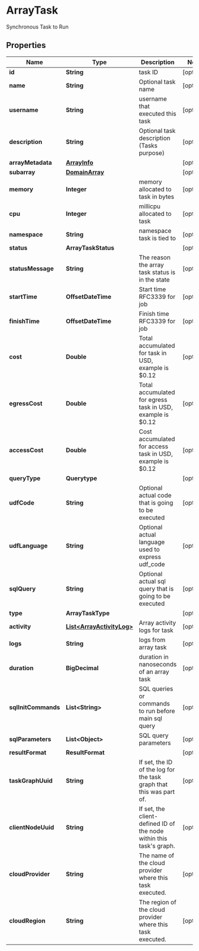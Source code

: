 

# ArrayTask

Synchronous Task to Run

## Properties

| Name | Type | Description | Notes |
|------------ | ------------- | ------------- | -------------|
|**id** | **String** | task ID |  [optional] |
|**name** | **String** | Optional task name |  [optional] |
|**username** | **String** | username that executed this task |  [optional] |
|**description** | **String** | Optional task description (Tasks purpose) |  [optional] |
|**arrayMetadata** | [**ArrayInfo**](ArrayInfo.md) |  |  [optional] |
|**subarray** | [**DomainArray**](DomainArray.md) |  |  [optional] |
|**memory** | **Integer** | memory allocated to task in bytes |  [optional] |
|**cpu** | **Integer** | millicpu allocated to task |  [optional] |
|**namespace** | **String** | namespace task is tied to |  [optional] |
|**status** | **ArrayTaskStatus** |  |  [optional] |
|**statusMessage** | **String** | The reason the array task status is in the state |  [optional] |
|**startTime** | **OffsetDateTime** | Start time RFC3339 for job |  [optional] |
|**finishTime** | **OffsetDateTime** | Finish time RFC3339 for job |  [optional] |
|**cost** | **Double** | Total accumulated for task in USD, example is $0.12 |  [optional] |
|**egressCost** | **Double** | Total accumulated for egress task in USD, example is $0.12 |  [optional] |
|**accessCost** | **Double** | Cost accumulated for access task in USD, example is $0.12 |  [optional] |
|**queryType** | **Querytype** |  |  [optional] |
|**udfCode** | **String** | Optional actual code that is going to be executed |  [optional] |
|**udfLanguage** | **String** | Optional actual language used to express udf_code |  [optional] |
|**sqlQuery** | **String** | Optional actual sql query that is going to be executed |  [optional] |
|**type** | **ArrayTaskType** |  |  [optional] |
|**activity** | [**List&lt;ArrayActivityLog&gt;**](ArrayActivityLog.md) | Array activity logs for task |  [optional] |
|**logs** | **String** | logs from array task |  [optional] |
|**duration** | **BigDecimal** | duration in nanoseconds of an array task |  [optional] |
|**sqlInitCommands** | **List&lt;String&gt;** | SQL queries or commands to run before main sql query |  [optional] |
|**sqlParameters** | **List&lt;Object&gt;** | SQL query parameters |  [optional] |
|**resultFormat** | **ResultFormat** |  |  [optional] |
|**taskGraphUuid** | **String** | If set, the ID of the log for the task graph that this was part of.  |  [optional] |
|**clientNodeUuid** | **String** | If set, the client-defined ID of the node within this task&#39;s graph.  |  [optional] |
|**cloudProvider** | **String** | The name of the cloud provider where this task executed. |  [optional] |
|**cloudRegion** | **String** | The region of the cloud provider where this task executed. |  [optional] |



